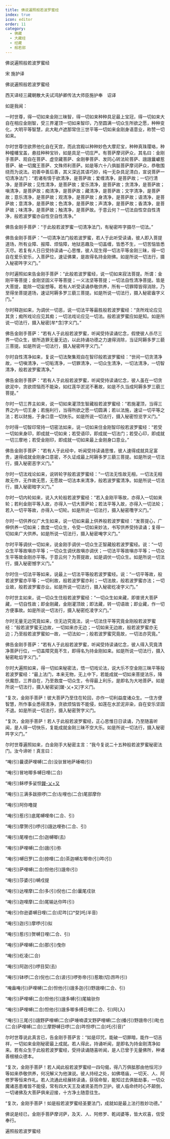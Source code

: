 ```yaml
---
title: 佛说遍照般若波罗蜜经
index: true
icon: editor
order: 11
category:
  - 佛藏
  - 大藏经
  - 经藏
  - 般若部
---
```


  佛说遍照般若波罗蜜经  

宋 施护译  

佛说遍照般若波罗蜜经  

西天译经三藏朝散大夫试鸿胪卿传法大师臣施护奉　诏译  

如是我闻：  

一时世尊，得一切如来金刚三昧智，得一切如来种种具足最上宝冠，得一切如来大自在相应金刚智，受三界灌顶一切如来智印，乃至圆满一切众生所欲之愿，种种变化，大明平等智慧，此大毗卢遮那常住三世平等一切如来金刚身语意业，称赞一切如来。  

尔时世尊住欲界他化自在天宫，而此宫殿以种种妙色大摩尼宝，种种真珠璎珞，种种幢幡宝盖，悬挂种种宝铃，如是具足一切庄严。有菩萨摩诃萨众，其名曰：金刚手菩萨、观自在菩萨、虚空藏菩萨、金刚拳菩萨、发同心转法轮菩萨、誐誐曩巘惹菩萨、破一切魔王菩萨、文殊师利菩萨。如是等六十八俱胝菩萨摩诃萨众，恭敬围绕而为说法。初善中善后善，其义深远其语巧妙，纯一无杂具足清白，宣说菩萨一切清净法门：“若诸有情于欲清净，是菩萨故；爱缠清净，是菩萨故；一切行清净，是菩萨故；见性清净，是菩萨故；爱乐清净，是菩萨故；贪清净，是菩萨故；嗔清净，是菩萨故；痴清净，是菩萨故；藏清净，是菩萨故；文字清净，是菩萨故；意乐清净，是菩萨故；观清净，是菩萨故；身清净，是菩萨故；语清净，是菩萨故；意清净，是菩萨故；色清净，是菩萨故；声清净，是菩萨故；香清净，是菩萨故；味清净，是菩萨故；触清净，是菩萨故。于意云何？一切法自性空自性清净，般若波罗蜜亦自性空自性清净。”  

佛告金刚手菩萨：“于此般若波罗蜜一切清净法门，有秘密吽字摄尽一切法。”  

佛告金刚手菩萨：“一切清净法门般若波罗蜜，若人于此听受读诵，彼人即入菩提道场，所有业障、报障、烦恼障，地狱恶趣及一切盖缠，皆悉不生，一切苦恼皆悉灭尽。若复有人日日受持读诵一心思惟，彼人现生得一切法平等金刚三昧，得一切自在爱乐安乐，入菩萨位，速证佛果，是故得名持金刚佛。如是所说一切法行，摄入秘密吽字义门。”  

尔时遍照如来告金刚手菩萨：“此般若波罗蜜经，说一切如来寂法菩提。所谓：金刚平等菩提；金刚坚固义平等菩提；一义法坚等菩提；一切法自性清净菩提。皆是大菩提，能除一切妄想等。若有人听受读诵恭敬供养，所有一切罪障皆得消除，乃至得坐菩提道场，速证阿耨多罗三藐三菩提。如是所说一切法行，摄入秘密盎字义门。”  

尔时释迦如来，为调伏一切恶，说一切法平等最胜般若波罗蜜经：“贪所戏论应见其贪；痴所戏论应见其痴；一切法戏论应见一切法。般若波罗蜜应如是知。如是所说一切法行，摄入秘密[牟*含]字义门。”  

佛告金刚手菩萨：“若有人于此般若波罗蜜，听闻受持读诵忆念，假使彼人杀尽三界一切众生，彼所造罪无量无边，以此持诵功德之力速得消除，当证阿耨多罗三藐三菩提。如是所说一切法行，摄入秘密吽字义门。”  

尔时自性清净如来，复说一切法聚集观自在智印般若波罗蜜经：“世间一切贪清净故，一切嗔清净，一切垢清净，一切罪清净，一切众生清净，一切法清净，一切智清净，般若波罗蜜清净。”  

佛告金刚手菩萨：“若有人于此般若波罗蜜，听闻受持读诵忆念，彼人虽在一切贪欲泥中，贪欲烦恼而不能染，如红莲华淤泥不著故，如是不久当成阿耨多罗三藐三菩提。”  

尔时一切三界主如来，说一切如来灌顶生智藏般若波罗蜜经：“若施灌顶，当得三界之内一切王身；若施利行，当得所欲之愿一切圆满；若以法施，速证一切平等之法；若以财施，于身口意一切快乐。如是所说一切法行，摄入秘密怛览字义门。”  

尔时得一切智印常持一切密法如来，说一切如来住金刚智印般若波罗蜜经：“若受一切如来身印，即成就一切如来；若受语印，即成就一切法门；若受心印，即成就一切三摩地；若受金刚印，即成就一切如来最上金刚身口意业。”  

佛告金刚手菩萨：“若有人于此经中，听闻受持读诵思惟，彼人速得成就具足富贵，速得成就金刚身口意密，不久证成最上阿耨多罗三藐三菩提。如是所说一切法行，摄入秘密恶字义门。”  

尔时一切法戏论如来，说转轮字般若波罗蜜经：“一切法无性故无相，一切法无相故无作，无作故无愿，无愿故一切法本来清净，般若波罗蜜清净。如是所说一切法行，摄入秘密暗字义门。”  

尔时一切内轮如来，说入大轮般若波罗蜜经：“若入金刚平等故，亦得入一切如来轮；若利金刚平等入故，亦得入一切大菩萨轮；若法平等入故，亦得入一切法轮；若入一切平等故，亦得入一切轮。如是所说一切法行，摄入秘密囕字义门。”  

尔时一切供养仪广大生如来，说一切如来最上供养般若波罗蜜经：“发菩提心，广伸供养一切如来；救度一切众生，令受一切如来妙法，书写供养受持读诵；复得一切如来广大供养。如是所说一切法行，摄入秘密唵字义门。”  

尔时平等调伏一切如来，说金刚手调伏一切众生正智藏般若波罗蜜经。说：“一切众生平等故嗔亦平等；一切众生调伏故嗔亦调伏；一切法平等故嗔亦平等；一切众生平等故金刚亦平等。于意云何？为菩提故，如是调伏一切众生。如是所说一切法行，摄入秘密憾字义门。”  

尔时住一切法平等如来，说最上一切法平等般若波罗蜜经。说：“一切平等故，般若波罗蜜亦平等；一切利故，般若波罗蜜亦利；一切法故，般若波罗蜜亦法；一切业故，般若波罗蜜亦业。如是所说一切法行，摄入秘密纥凌字义门。”  

尔时世主如来，说一切众生住般若波罗蜜经：“一切众生如来藏，即普贤大菩萨藏，一切自性故；即金刚藏，金刚灌顶故；即法藏，转一切语故；即业藏，作一切方便事故。如是所说一切法行，摄入秘密纥凌字义门。”  

尔时无量无边究竟如来，住无边究竟法，说一切法住平等究竟金刚般若波罗蜜经：“般若波罗蜜无边故，一切如来亦无边；一切如来无边故，般若波罗蜜亦无边；乃至般若波罗蜜如一故，一切法如一；般若波罗蜜究竟故，一切法亦究竟。”  

佛告金刚手菩萨：“若有人于此般若波罗蜜，听闻受持读诵忆念，彼人得入究竟清净菩萨行位，一切盖障究竟不生，即得名为持金刚如来。如是所说一切法行，摄入秘密毗焰字义门。”  

尔时大遍照如来，得一切如来秘密法，悟一切戏论法，说大乐不空金刚三昧平等般若波罗蜜经：“最上法门，本来无物，无上中下，若能成就一切如来菩提法乐，降伏魔怨，三界自在，乃至救度一切众生，令得最上利乐，是即名为大地菩萨。如是所说一切法行，摄入秘密娑[鍐-乂+又]字义门。  

“复次，金刚手菩萨！彼大菩萨乃至住在轮回，亦作一切利益度诸众生。一住方便智慧，所作事业悉得清净，贪欲烦恼皆不能侵，如莲在水淤泥非染，自在安乐坚固不退。如是所说一切法行，摄入秘密贺字义门。  

“复次，金刚手菩萨！若人于此般若波罗蜜经，正心思惟日日读诵，乃至随喜听闻，是人得一切快乐，复能成就金刚三昧不空大乐。如是所说一切法行，摄入秘密吽字义门。”  

尔时世尊遍照如来，白金刚手大秘密主言：“我今复说二十五种般若波罗蜜秘密法门。汝今谛听！真言曰：  

“唵(引)曩谟萨哩嚩(二合)没驮冒地萨埵喃(引)  

“唵(引)冒地唧多嚩日哩(二合)  

“唵(引)稣啰多娑怛[鍐-乂+又](三合)  

“唵(引)三满多跋捺啰(二合)左哩也(二合)尾部摩你  

“唵(引)阿你噜提  

“唵(引)惹(引)底尾嚩哩帝(二合、引)  

“唵(引)摩贺(引)啰(引)誐达哩弥(二合、引)  

“唵(引)尾哩也(二合)迦嚩唧(去)  

“唵(引)萨哩嚩(二合)誐(引)弥  

“唵(引)嚩日罗(二合)捺哩(二合)茶迦嚩左唧帝(引)吽(引)  

“唵(引)萨哩嚩(二合)怛他(引)誐帝(引)  

“唵(引)莎婆(引)嚩戍提  

“唵(引)达哩摩(二合)多(引)倪也(二合)曩尾戍驮  

“唵(引)迦哩摩(二合)尾输达你吽(引)  

“唵(引)你逊婆嚩日哩(二合)尼吽[口*癹]吒(半音)  

“唵(引)迦(引)摩啰(引)拟  

“唵(引)惹(引)贺嚩日哩(二合、引)  

“唵(引)萨哩嚩(二合)那(引)曳你  

“唵(引)纥凌(二合)  

“唵(引)阿迦(引)啰目契(去)  

“唵(引)钵啰(二合)倪也(二合)波(引)啰弥帝(引)惹敢(切)昂吽(引)  

“唵盎唵(引)萨哩嚩(二合)怛他(引)誐多迦(引)野誐哩(二合、引)  

“唵(引)萨哩嚩(二合)怛他(引)誐多嚩(引)尾输驮你  

“唵(引)萨哩嚩(二合)怛他(引)誐多唧多缚日哩(二合、引)阿(入)  

“唵(引)三尾(引)誐野萨哩嚩(二合)萨埵喃谟叉野萨哩嚩(二合)播(引)野誐帝(引)毗也(二合)萨哩嚩(二合)三摩野嚩日啰(二合)吽怛啰(二合)吒(引音)”  

尔时世尊说此真言已，告金刚手菩萨言：“如是印咒，能破一切罪暗，能作一切吉祥，一切如来金刚秘密最上成就。若人得此，持诵听闻，是即名为持金刚清净如来。若有众生于此般若波罗蜜经，受持读诵随喜听闻，是人已曾于无量佛所，种诸善根植众德本。  

“复次，金刚手菩萨！若人闻此般若波罗蜜经一四句偈，得八万俱胝那由他恒河沙等如来恭敬供养，何况解义为他演说。彼人持经之处，如佛塔庙，一切天、人、阿修罗等恒来作礼。若人流通此经展转读诵，获宿命智，能知过去俱胝劫事，一切众魔诸恶患难皆不能侵，常有四大天王及诸贤圣而作卫护。彼人临命终时心不颠倒，一切诸佛及大菩萨俱来迎接，十方净土随意往生。  

“复次，金刚手菩萨！如是般若波罗蜜经圣要法门，成就如是最上法行胜妙功德。”  

佛说是经已，金刚手菩萨摩诃萨，及天、人、阿修罗、乾闼婆等，皆大欢喜，信受奉行。  

遍照般若波罗蜜经  
